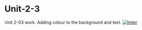 # Unit-2-3
Unit 2-03 work. Adding colour to the background and text.
 [![linter](https://github.com/Hailey-Frost/Unit-2-3/workflows/linter/badge.svg)](https://github.com/marketplace/actions/super-linter)     
